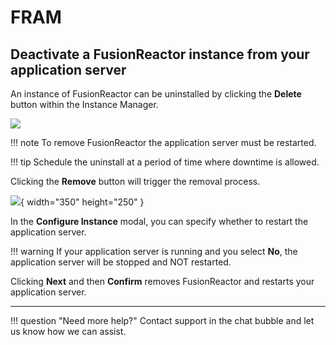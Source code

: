 # FRAM 

## Deactivate a FusionReactor instance from your application server

An instance of FusionReactor can be uninstalled by clicking the **Delete** button within the Instance Manager.

![](/Monitor-your-data/FR-Agent/Images/FRAM-unstall-button.jpg)

!!! note
    To remove FusionReactor the application server must be restarted.
    
!!! tip
    Schedule the uninstall at a period of time where downtime is allowed.

Clicking the **Remove** button will trigger the removal process.

![](/Monitor-your-data/FR-Agent/Images/FRAM-uninstall-confirm.jpg){ width="350" height="250" }

In the **Configure Instance** modal, you can specify whether to restart the application server.

!!! warning
    If your application server is running and you select **No**, the application server will be stopped and NOT restarted.


Clicking **Next** and then **Confirm** removes FusionReactor and restarts your application server.
___

!!! question "Need more help?"
    Contact support in the chat bubble and let us know how we can assist.